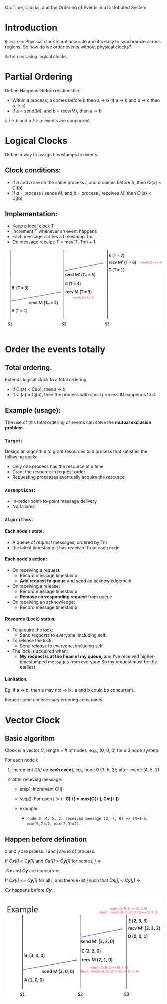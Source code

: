 OrdTime, Clocks, and the Ordering of Events in a Distributed System

# Introduction

`Question`: Physical clock is not accurate and it's easy to synchronize across regions. So how do we order events without physical clocks? 

`Solution`:  Using logical clocks. 

# Partial Ordering

Define Happens-Before relationship:

- Within a process, a comes before b then a → b (if a → b and b → c then a → c)
- if a = send(M), and b = recv(M), then a → b

a /→ b and b /→ a: events are concurrent

# Logical Clocks

Define a way to assign timestamps to events. 

## Clock conditions:

- if *a* and *b* are on the same process *i*, and *a* comes before *b*, then Ci(a) < Ci(b)
- if *a* = process *i* sends *M*, and *b* = process *j* receives *M*, then Ci(a) < Cj(b)

## Implementation:

- Keep a local clock T
- Increment T whenever an event happens
- Each message carries a timestamp Tm
- On message receipt: T = max(T, Tm) + 1

<img src="imgs/image-20220125164844965.png" alt="image-20220125164844965" style="zoom:50%;" />

# Order the events totally

## Total ordering.

Extends logical clock to a total ordering

- if Ci(a) < Ci(b), then*a* => *b* 
- if Ci(a) = Cj(b), then the process with small process ID happends first. 

## Example (usage): 

The use of this total ordering of events can solve the **mutual exclusion problem**.

### `Target`: 

Design an algorithm to grant resources to a process that satisfies the following goals:

- Only one process has the resource at a time
- Grant the resource in request order
- Requesting processes eventually acquire the resource

### `Assumptions`:

- In-order point-to-point message delivery 
- No failures

### `Algorithms`:

#### Each node’s state:

- A queue of *request* messages, ordered by Tm
- the latest timestamp it has received from each node

#### Each node's action:

- On receiving a request:
  - Record message timestamp 
  - **Add request to queue** and send an acknowledgement
- On receiving a release:
  - Record message timestamp
  - **Remove corresponding request** from queue
- On receiving an acknowledge: 
  - Record message timestamp

#### Resource (Lock) status:

- To acquire the lock:
  - Send *requests* to everyone, including self.
- To release the lock:
  - Send *release* to everyone, including self.
- The lock is acquired when:
  - **My request is at the head of my queue,** and I’ve received higher-timestamped messages from everyone So my request must be the earliest

#### Limitation:

Eg, if a => b, then a may not -> b . a and b could be concurrent.

Induce some unnecessary ordering constraints.

# Vector Clock

## Basic algorithm

Clock is a vector *C*, length = # of nodes, e.g., (0, 0, 0) for a 3 node system.

For each node *i*:

1. increment *C[i]* on **each event**, eg., node 0 (3, 5, 2); after event: (4, 5, 2)

2. after receving message:

   - step1: Increment C[i]

   - step2: For each j != i : **C[ i ] = max(C[ i ], Cm[ i ])**

   - example:
     - `node 0 (4, 5, 2) receives message (2, 7, 0) => (4+1=5, max(5,7)=7, max(2,0)=2).`

## Happen before defination

x and y are proess. i and j are id of process.

If *C**x**[i] < C**y**[i]* and *C**x**[j] > C**y**[j]* for some *i*, *j* =>

​	*C**x*** and *C**y*** are concurrent

If *C**x**[i] <= C**y**[i]* for all *i*, and there exist *j* such that *C**x**[j] < C**y**[j]* =>

   *C**x*** happens before *C**y***.

<img src="imgs/image-20220125183229886.png" alt="image-20220125183229886" style="zoom:50%;" />





